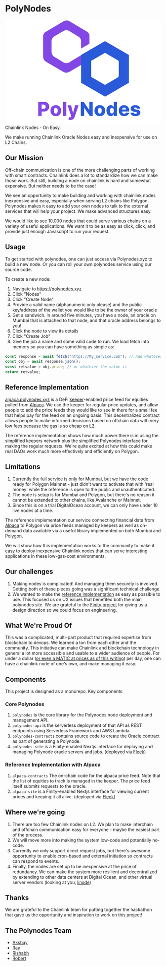 # PolyNodes
![alt text](assets/Polynodes%20logo.png)
Chainlink Nodes - On Easy. 

We make running Chainlink Oracle Nodes easy and inexpensive for use on L2 Chains. 
## Our Mission
Off-chain communication is one of the more challenging parts of working with smart contracts. Chainlink does a lot to standardize how we can make those work. But still, building a node on chainlink is hard and somewhat expensive. But neither needs to be the case!  

We see an opportunity to make building and working with chainlink nodes inexpensive and easy, especially when serving L2 chains like Polygon. Polynodes makes it easy to add your own nodes to talk to the external services that will help your project. We make advanced structures easy. 

We would like to see 10,000 nodes that could serve various chains on a variety of useful applications. We want it to be as easy as click, click, and provide just enough Javascript to run your request. 

## Usage

To get started with polynodes, one can just access via Polynodes.xyz to build a new node. Or you can roll your own polynodes service using our source code. 

To create a new node:
1. Navigate to https://polynodes.xyz
2. Click "Nodes"
3. Click "Create Node"
4. Provide a valid name (alphanumeric only please) and the public key/address of the wallet you would like to be the owner of your oracle
5. Get a sandwich. In around five minutes, you have a node, an oracle on Mumbai that is attached to that node, and that oracle address belongs to you! 
6. Click the node to view its details
7. Click "Create Job"
8. Give the job a name and some valid code to run. We load fetch into memory so you can have something as simple as:
```javascript
const response = await fetch("https://My_service.com"); // Add whatever header or other info in the second argument
const obj = await response.json();
const retvalue = obj.price; // or whatever the value is
return retvalue;
```

## Reference Implementation
[alpaca.polynodes.xyz](https://alpaca.polynodes.xyz) is a DeFi [keeper](https://docs.chain.link/docs/chainlink-keepers/introduction/)-enabled price feed for equities pulled from [Alpaca](https://alpaca.markets). We use the keeper for regular price updates, and allow people to add the price feeds they would like to see in there for a small fee that helps pay for the feed on an ongoing basis. This decentralized contract allows people to make informed decisions based on offchain data with very low fees because the gas is so cheap on L2.

The reference implementation shows how much power there is in using the simplified keepers network plus the simplified Polynodes interface for making the regular requests. We're quite excited at how this could make real DAOs work much more effectively and efficiently on Polygon. 

## Limitations
1. Currently the full service is only for Mumbai, but we have the code ready for Polygon Mainnet - just didn't want to activate that with 'real money' while the reference is open to the public and unauthenticated. 
2. The node is setup is for Mumbai and Polygon, but there's no reason it cannot be extended to other chains, like Avalanche or Mainnet. 
3. Since this is on a trial DigitalOcean account, we can only have under 10 live nodes at a time. 

The reference implementation our service connecting financial data from [Alpaca](https://alpaca.market) to Polygon via price feeds managed by keepers as well as on-demand data available via a useful library implemented on both Mumbai and Polygon.

We will show how this implementation works to the community to make it easy to deploy inexpensive Chainlink nodes that can serve interesting applications in these low-gas-cost environments. 

## Our challenges
1. Making nodes is complicated! And managing them securely is involved. Getting both of these pieces going was a significant technical challenge. 
2. We wanted to make the [reference implementation](https://alpaca.polynodes.xyz) as easy as possible to use. This focused us on UX issues that benefited both the main polynodes site. We are grateful to the [Finity project](https://finity.polygon.technology) for giving us a design direction so we could focus on engineering. 

## What We're Proud Of
This was a complicated, multi-part product that required expertise from blockchain to devops. We learned a ton from each other and the community. This initiative can make Chainlink and blockchain technology in general a lot more accessible and usable to a wider audience of people. For under a dollar ([or even a MATIC at prices as of this writing](https://coinmarketcap.com/currencies/polygon/)) per day, one can have a chainlink node of one's own, and make managing it easy. 

## Components
This project is designed as a monorepo. Key components:

### Core Polynodes
1. `polynodes` is the core library for the Polynodes node deployment and management API. 
2. `polynodes-api` is the serverless deployment of that API as REST endpoints using Serverless Framework and AWS Lambda
3. `polynodes-contracts` contains source code to create the Oracle contract as part of generating a Polynode. 
4. `polynodes-site` is a Finity-enabled Nextjs interface for deploying and managing Polynode oracle servers and jobs. (deployed via [Fleek](https://fleek.co))

### Reference Implementation with Alpaca
1. `alpaca-contracts` The on-chain code for the alpaca price feed. Note that the list of equities to track is managed in the keeper. The price feed itself submits requests to the oracle.
2. `alpaca-site` is a Finity-enabled Nextjs interface for viewing current prices and keeping it all alive. (deployed via [Fleek](https://fleek.co))

## Where we're going
1. There are too few Chainlink nodes on L2. We plan to make interchain and offchain communication easy for everyone - maybe the easiest part of the process. 
2. We will move more into making the system low-code and potentially no-code. 
3. Currently we only support direct request jobs, but there's awesome opportunity to enable cron-based and external initiation so contracts can respond to events. 
4. Finally, the nodes are set up to be inexpensive at the price of redundancy. We can make the system more resilient and decentralized by extending to other data centers at Digital Ocean, and other virtual server vendors (looking at you, [linode](https://linode.com))
## Thanks
We are grateful to the Chainlink team for putting together the hackathon that gave us the opportunity and inspiration to work on this project! 

## The Polynodes Team
* [Akshay](https://github.com/akshay-rakheja)
* [Ray](https://github.com/rhdeck)
* [Rishabh](https://github.com/robertreinhart)
* [Robert](https://github.com/rishbruh)
